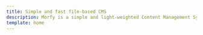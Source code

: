 ```yaml
---
title: Simple and fast file-based CMS
description: Morfy is a simple and light-weighted Content Management System. Making the Web easy.
template: home
---
```

